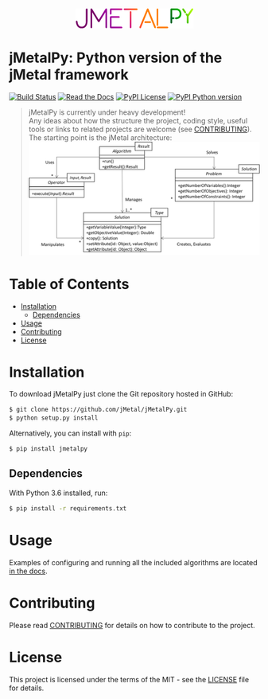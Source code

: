 <p align="center">
  <br/>
  <img src=docs/source/jmetalpy.png alt="jMetalPy">
  <br/>
</p>

# jMetalPy: Python version of the jMetal framework
[![Build Status](https://img.shields.io/travis/jMetal/jMetalPy.svg?style=flat-square)](https://travis-ci.org/jMetal/jMetalPy)
[![Read the Docs](https://img.shields.io/readthedocs/jmetalpy.svg?style=flat-square)](https://readthedocs.org/projects/jmetalpy/)
[![PyPI License](https://img.shields.io/pypi/l/jMetalPy.svg?style=flat-square)]()
[![PyPI Python version](https://img.shields.io/pypi/pyversions/jMetalPy.svg?style=flat-square)]()

> jMetalPy is currently under heavy development!  
> Any ideas about how the structure the project, coding style, useful tools or links to related projects are welcome (see [CONTRIBUTING](https://github.com/jMetal/jMetalPy/blob/master/CONTRIBUTING.md)). The starting point is the jMetal architecture:
> ![jMetal architecture](resources/jMetal5UML.png)

# Table of Contents
- [Installation](#installation)
	- [Dependencies](#dependencies)
- [Usage](#usage)
- [Contributing](#contributing)
- [License](#license)

# Installation
To download jMetalPy just clone the Git repository hosted in GitHub:
```bash
$ git clone https://github.com/jMetal/jMetalPy.git
$ python setup.py install
```

Alternatively, you can install with `pip`:
```bash
$ pip install jmetalpy
```

## Dependencies
With Python 3.6 installed, run:
```bash
$ pip install -r requirements.txt
```

# Usage
Examples of configuring and running all the included algorithms are located [in the docs](http://jmetalpy.readthedocs.io/en/develop/examples.html).

# Contributing
Please read [CONTRIBUTING](CONTRIBUTING.md) for details on how to contribute to the project.

# License
This project is licensed under the terms of the MIT - see the [LICENSE](LICENSE) file for details.